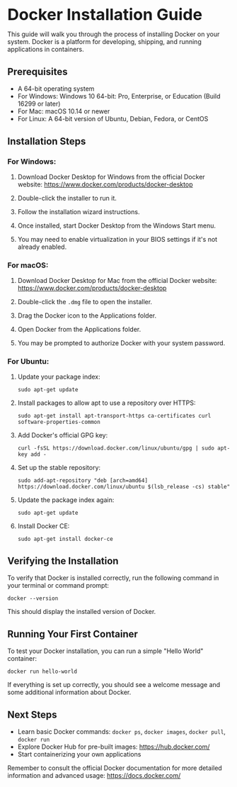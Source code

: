 <div>
  <div style="text-align: left; margin-top: 10px; margin-bottom: 0px; padding-bottom: -10px;">
    <h1 class="start-heading" style="font-size: 36px; margin-bottom: 5px;">Docker Installation Guide</h1>
  </div>
</div>

This guide will walk you through the process of installing Docker on your system. Docker is a platform for developing, shipping, and running applications in containers.

## **Prerequisites**

- A 64-bit operating system
- For Windows: Windows 10 64-bit: Pro, Enterprise, or Education (Build 16299 or later)
- For Mac: macOS 10.14 or newer
- For Linux: A 64-bit version of Ubuntu, Debian, Fedora, or CentOS

## **Installation Steps**

### For Windows:

1. Download Docker Desktop for Windows from the official Docker website: https://www.docker.com/products/docker-desktop

2. Double-click the installer to run it.

3. Follow the installation wizard instructions.

4. Once installed, start Docker Desktop from the Windows Start menu.

5. You may need to enable virtualization in your BIOS settings if it's not already enabled.

### For macOS:

1. Download Docker Desktop for Mac from the official Docker website: https://www.docker.com/products/docker-desktop

2. Double-click the `.dmg` file to open the installer.

3. Drag the Docker icon to the Applications folder.

4. Open Docker from the Applications folder.

5. You may be prompted to authorize Docker with your system password.

### For Ubuntu:

1. Update your package index:
   ```
   sudo apt-get update
   ```

2. Install packages to allow apt to use a repository over HTTPS:
   ```
   sudo apt-get install apt-transport-https ca-certificates curl software-properties-common
   ```

3. Add Docker's official GPG key:
   ```
   curl -fsSL https://download.docker.com/linux/ubuntu/gpg | sudo apt-key add -
   ```

4. Set up the stable repository:
   ```
   sudo add-apt-repository "deb [arch=amd64] https://download.docker.com/linux/ubuntu $(lsb_release -cs) stable"
   ```

5. Update the package index again:
   ```
   sudo apt-get update
   ```

6. Install Docker CE:
   ```
   sudo apt-get install docker-ce
   ```

## **Verifying the Installation**

To verify that Docker is installed correctly, run the following command in your terminal or command prompt:

```
docker --version
```

This should display the installed version of Docker.

## **Running Your First Container**

To test your Docker installation, you can run a simple "Hello World" container:

```
docker run hello-world
```

If everything is set up correctly, you should see a welcome message and some additional information about Docker.

## **Next Steps**

- Learn basic Docker commands: `docker ps`, `docker images`, `docker pull`, `docker run`
- Explore Docker Hub for pre-built images: https://hub.docker.com/
- Start containerizing your own applications

Remember to consult the official Docker documentation for more detailed information and advanced usage: https://docs.docker.com/

<div style="padding: 50px">
</div>